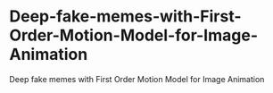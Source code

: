 # Deep-fake-memes-with-First-Order-Motion-Model-for-Image-Animation
Deep fake memes with First Order Motion Model for Image Animation
